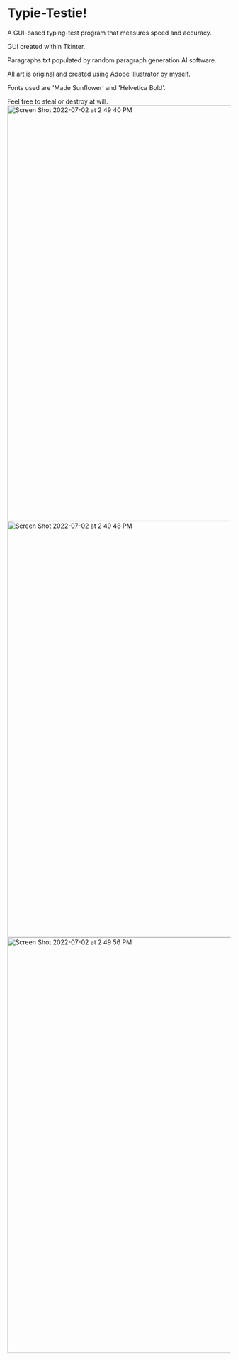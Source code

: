 # Typie-Testie!

A GUI-based typing-test program that measures speed and accuracy.

GUI created within Tkinter. 

Paragraphs.txt populated by random paragraph generation AI software.

All art is original and created using Adobe Illustrator by myself.

Fonts used are 'Made Sunflower' and 'Helvetica Bold'.

Feel free to steal or destroy at will.
<img width="938" alt="Screen Shot 2022-07-02 at 2 49 40 PM" src="https://user-images.githubusercontent.com/97214702/178829658-3e8685c8-e78d-4f19-b6ba-f2df8378b352.png">
<img width="939" alt="Screen Shot 2022-07-02 at 2 49 48 PM" src="https://user-images.githubusercontent.com/97214702/178829666-cad0f78a-af9e-4c14-9db0-46f26ec1e737.png">
<img width="937" alt="Screen Shot 2022-07-02 at 2 49 56 PM" src="https://user-images.githubusercontent.com/97214702/178829675-30d3a834-1a7c-46ea-ac57-c0ce2c2b401f.png">
